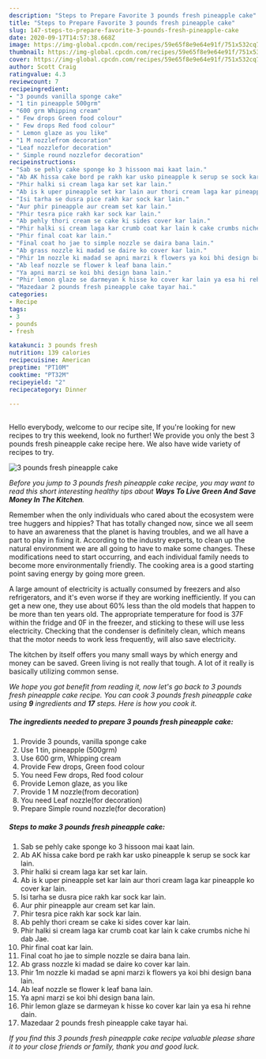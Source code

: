 ```yaml
---
description: "Steps to Prepare Favorite 3 pounds fresh pineapple cake"
title: "Steps to Prepare Favorite 3 pounds fresh pineapple cake"
slug: 147-steps-to-prepare-favorite-3-pounds-fresh-pineapple-cake
date: 2020-09-17T14:57:38.668Z
image: https://img-global.cpcdn.com/recipes/59e65f8e9e64e91f/751x532cq70/3-pounds-fresh-pineapple-cake-recipe-main-photo.jpg
thumbnail: https://img-global.cpcdn.com/recipes/59e65f8e9e64e91f/751x532cq70/3-pounds-fresh-pineapple-cake-recipe-main-photo.jpg
cover: https://img-global.cpcdn.com/recipes/59e65f8e9e64e91f/751x532cq70/3-pounds-fresh-pineapple-cake-recipe-main-photo.jpg
author: Scott Craig
ratingvalue: 4.3
reviewcount: 7
recipeingredient:
- "3 pounds vanilla sponge cake"
- "1 tin pineapple 500grm"
- "600 grm Whipping cream"
- " Few drops Green food colour"
- " Few drops Red food colour"
- " Lemon glaze as you like"
- "1 M nozzlefrom decoration"
- "Leaf nozzlefor decoration"
- " Simple round nozzlefor decoration"
recipeinstructions:
- "Sab se pehly cake sponge ko 3 hissoon mai kaat lain."
- "Ab AK hissa cake bord pe rakh kar usko pineapple k serup se sock kar lain."
- "Phir halki si cream laga kar set kar lain."
- "Ab is k uper pineapple set kar lain aur thori cream laga kar pineapple ko cover kar lain."
- "Isi tarha se dusra pice rakh kar sock kar lain."
- "Aur phir pineapple aur cream set kar lain."
- "Phir tesra pice rakh kar sock kar lain."
- "Ab pehly thori cream se cake ki sides cover kar lain."
- "Phir halki si cream laga kar crumb coat kar lain k cake crumbs niche hi dab Jae."
- "Phir final coat kar lain."
- "Final coat ho jae to simple nozzle se daira bana lain."
- "Ab grass nozzle ki madad se daire ko cover kar lain."
- "Phir 1m nozzle ki madad se apni marzi k flowers ya koi bhi design bana lain."
- "Ab leaf nozzle se flower k leaf bana lain."
- "Ya apni marzi se koi bhi design bana lain."
- "Phir lemon glaze se darmeyan k hisse ko cover kar lain ya esa hi rehne dain."
- "Mazedaar 2 pounds fresh pineapple cake tayar hai."
categories:
- Recipe
tags:
- 3
- pounds
- fresh

katakunci: 3 pounds fresh 
nutrition: 139 calories
recipecuisine: American
preptime: "PT10M"
cooktime: "PT32M"
recipeyield: "2"
recipecategory: Dinner

---
```

<br>
Hello everybody, welcome to our recipe site, If you're looking for new recipes to try this weekend, look no further! We provide you only the best 3 pounds fresh pineapple cake recipe here. We also have wide variety of recipes to try.
<br>


![3 pounds fresh pineapple cake](https://img-global.cpcdn.com/recipes/59e65f8e9e64e91f/751x532cq70/3-pounds-fresh-pineapple-cake-recipe-main-photo.jpg)

<i>Before you jump to 3 pounds fresh pineapple cake recipe, you may want to read this short interesting healthy tips about 
<strong>Ways To Live Green And Save Money In The Kitchen</strong>.</i>
</br>

Remember when the only individuals who cared about the ecosystem were tree huggers and hippies? That has totally changed now, since we all seem to have an awareness that the planet is having troubles, and we all have a part to play in fixing it. According to the industry experts, to clean up the natural environment we are all going to have to make some changes. These modifications need to start occurring, and each individual family needs to become more environmentally friendly. The cooking area is a good starting point saving energy by going more green.

A large amount of electricity is actually consumed by freezers and also refrigerators, and it's even worse if they are working inefficiently. If you can get a new one, they use about 60% less than the old models that happen to be more than ten years old. The appropriate temperature for food is 37F within the fridge and 0F in the freezer, and sticking to these will use less electricity. Checking that the condenser is definitely clean, which means that the motor needs to work less frequently, will also save electricity.

The kitchen by itself offers you many small ways by which energy and money can be saved. Green living is not really that tough. A lot of it really is basically utilizing common sense.


<i>We hope you got benefit from reading it, now let's go back to 3 pounds fresh pineapple cake recipe. You can cook 3 pounds fresh pineapple cake using <strong>9</strong> ingredients and <strong>17</strong> steps. Here is how you cook it.
</i>

##### The ingredients needed to prepare 3 pounds fresh pineapple cake:

1. Provide 3 pounds, vanilla sponge cake
1. Use 1 tin, pineapple (500grm)
1. Use 600 grm, Whipping cream
1. Provide  Few drops, Green food colour
1. You need  Few drops, Red food colour
1. Provide  Lemon glaze, as you like
1. Provide 1 M nozzle(from decoration)
1. You need Leaf nozzle(for decoration)
1. Prepare  Simple round nozzle(for decoration)


##### Steps to make 3 pounds fresh pineapple cake:

1. Sab se pehly cake sponge ko 3 hissoon mai kaat lain.
1. Ab AK hissa cake bord pe rakh kar usko pineapple k serup se sock kar lain.
1. Phir halki si cream laga kar set kar lain.
1. Ab is k uper pineapple set kar lain aur thori cream laga kar pineapple ko cover kar lain.
1. Isi tarha se dusra pice rakh kar sock kar lain.
1. Aur phir pineapple aur cream set kar lain.
1. Phir tesra pice rakh kar sock kar lain.
1. Ab pehly thori cream se cake ki sides cover kar lain.
1. Phir halki si cream laga kar crumb coat kar lain k cake crumbs niche hi dab Jae.
1. Phir final coat kar lain.
1. Final coat ho jae to simple nozzle se daira bana lain.
1. Ab grass nozzle ki madad se daire ko cover kar lain.
1. Phir 1m nozzle ki madad se apni marzi k flowers ya koi bhi design bana lain.
1. Ab leaf nozzle se flower k leaf bana lain.
1. Ya apni marzi se koi bhi design bana lain.
1. Phir lemon glaze se darmeyan k hisse ko cover kar lain ya esa hi rehne dain.
1. Mazedaar 2 pounds fresh pineapple cake tayar hai.


<i>If you find this 3 pounds fresh pineapple cake recipe valuable please share it to your close friends or family, thank you and good luck.</i>
